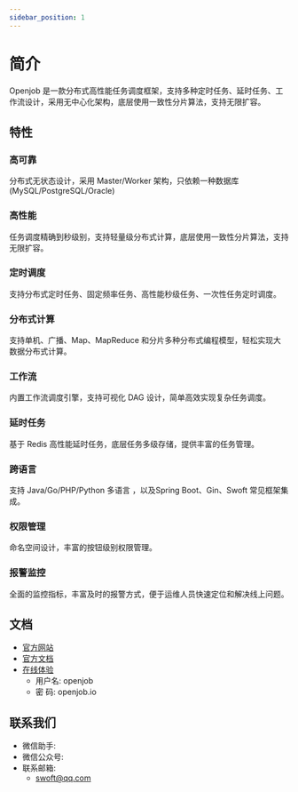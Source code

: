 ```yaml
---
sidebar_position: 1
---
```


# 简介
Openjob 是一款分布式高性能任务调度框架，支持多种定时任务、延时任务、工作流设计，采用无中心化架构，底层使用一致性分片算法，支持无限扩容。
## 特性
### 高可靠
分布式无状态设计，采用 Master/Worker 架构，只依赖一种数据库(MySQL/PostgreSQL/Oracle)
### 高性能
任务调度精确到秒级别，支持轻量级分布式计算，底层使用一致性分片算法，支持无限扩容。
### 定时调度
支持分布式定时任务、固定频率任务、高性能秒级任务、一次性任务定时调度。
### 分布式计算
支持单机、广播、Map、MapReduce 和分片多种分布式编程模型，轻松实现大数据分布式计算。
### 工作流
内置工作流调度引擎，支持可视化 DAG 设计，简单高效实现复杂任务调度。
### 延时任务
基于 Redis 高性能延时任务，底层任务多级存储，提供丰富的任务管理。
### 跨语言
支持 Java/Go/PHP/Python 多语言 ，以及Spring Boot、Gin、Swoft 常见框架集成。
### 权限管理
命名空间设计，丰富的按钮级别权限管理。
### 报警监控
全面的监控指标，丰富及时的报警方式，便于运维人员快速定位和解决线上问题。

## 文档

- [官方网站](https://openjob.io)
- [官方文档](https://openjob.io/zh-Hans/docs/intro/)
- [在线体验](https://demo.openjob.io)
  - 用户名: openjob
  - 密 码: openjob.io

## 联系我们

- 微信助手:
- 微信公众号:
- 联系邮箱:
  - swoft@qq.com


